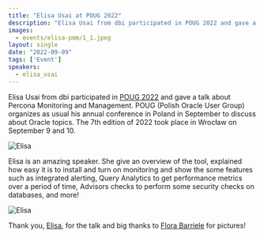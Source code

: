 ```yaml
---
title: "Elisa Usai at POUG 2022"
description: "Elisa Usai from dbi participated in POUG 2022 and gave a talk about Percona Monitoring and Management. She give an overview of the tool, explained how easy it is to install and turn on monitoring."
images:
  - events/elisa-pmm/1_1.jpeg
layout: single
date: "2022-09-09"
tags: ['Event']
speakers:
  - elisa_usai
---
```


Elisa Usai from dbi participated in [POUG 2022](https://poug.org/en/) and gave a talk about Percona Monitoring and Management. POUG (Polish Oracle User Group) organizes as usual his annual conference in Poland in September to discuss about Oracle topics. The 7th edition of 2022 took place in Wrocław on September 9 and 10. 

![Elisa](/events/elisa-pmm/1_1.jpeg)

Elisa is an amazing speaker. She give an overview of the tool, explained how easy it is to install and turn on monitoring and show the some features such as integrated alerting, Query Analytics to get performance metrics over a period of time, Advisors checks to perform some security checks on databases, and more! 

![Elisa](/events/elisa-pmm/1_2.jpeg)

Thank you, [Elisa](https://twitter.com/elisetta1984), for the talk and big thanks to [Flora Barriele](https://twitter.com/floo_bar) for pictures!